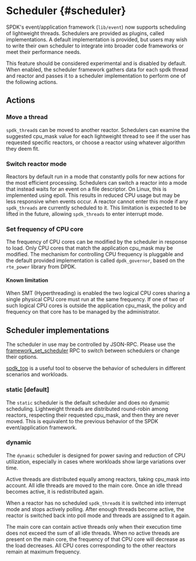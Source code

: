 # Scheduler {#scheduler}

SPDK's event/application framework (`lib/event`) now supports scheduling of
lightweight threads. Schedulers are provided as plugins, called
implementations. A default implementation is provided, but users may wish to
write their own scheduler to integrate into broader code frameworks or meet
their performance needs.

This feature should be considered experimental and is disabled by default. When
enabled, the scheduler framework gathers data for each spdk thread and reactor
and passes it to a scheduler implementation to perform one of the following
actions.

## Actions

### Move a thread

`spdk_thread`s can be moved to another reactor. Schedulers can examine the
suggested cpu_mask value for each lightweight thread to see if the user has
requested specific reactors, or choose a reactor using whatever algorithm they
deem fit.

### Switch reactor mode

Reactors by default run in a mode that constantly polls for new actions for the
most efficient processing. Schedulers can switch a reactor into a mode that
instead waits for an event on a file descriptor. On Linux, this is implemented
using epoll. This results in reduced CPU usage but may be less responsive when
events occur. A reactor cannot enter this mode if any `spdk_threads` are
currently scheduled to it. This limitation is expected to be lifted in the
future, allowing `spdk_threads` to enter interrupt mode.

### Set frequency of CPU core

The frequency of CPU cores can be modified by the scheduler in response to
load. Only CPU cores that match the application cpu_mask may be modified. The
mechanism for controlling CPU frequency is pluggable and the default provided
implementation is called `dpdk_governor`, based on the `rte_power` library from
DPDK.

#### Known limitation

When SMT (Hyperthreading) is enabled the two logical CPU cores sharing a single
physical CPU core must run at the same frequency. If one of two of such logical
CPU cores is outside the application cpu_mask, the policy and frequency on that
core has to be managed by the administrator.

## Scheduler implementations

The scheduler in use may be controlled by JSON-RPC. Please use the
[framework_set_scheduler](jsonrpc.md/#rpc_framework_set_scheduler) RPC to
switch between schedulers or change their options.

[spdk_top](spdk_top.md#spdk_top) is a useful tool to observe the behavior of
schedulers in different scenarios and workloads.

### static [default]

The `static` scheduler is the default scheduler and does no dynamic scheduling.
Lightweight threads are distributed round-robin among reactors, respecting
their requested cpu_mask, and then they are never moved. This is equivalent to
the previous behavior of the SPDK event/application framework.

### dynamic

The `dynamic` scheduler is designed for power saving and reduction of CPU
utilization, especially in cases where workloads show large variations over
time.

Active threads are distributed equally among reactors, taking cpu_mask into
account. All idle threads are moved to the main core. Once an idle thread becomes
active, it is redistributed again.

When a reactor has no scheduled `spdk_thread`s it is switched into interrupt
mode and stops actively polling. After enough threads become active, the
reactor is switched back into poll mode and threads are assigned to it again.

The main core can contain active threads only when their execution time does
not exceed the sum of all idle threads. When no active threads are present on
the main core, the frequency of that CPU core will decrease as the load
decreases. All CPU cores corresponding to the other reactors remain at maximum
frequency.
